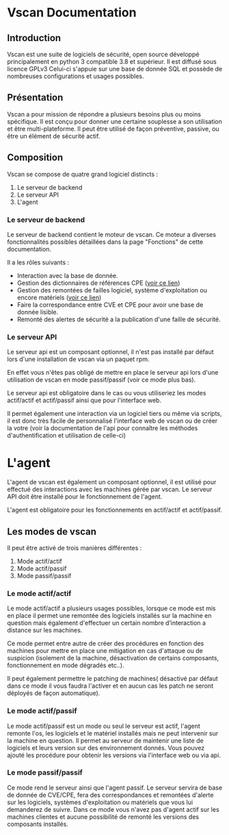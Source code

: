 # Vscan Documentation 

## Introduction

Vscan est une suite de logiciels de sécurité, open source développé principalement en python 3 compatible 3.8 et supérieur.
Il est diffusé sous licence GPLv3
Celui-ci s'appuie sur une base de donnée SQL et possède de nombreuses configurations et usages possibles.

## Présentation 

Vscan a pour mission de répondre a plusieurs besoins plus ou moins spécifique. Il est conçu pour donner une certaine souplesse a son utilisation et être multi-plateforme.
Il peut être utilisé de façon préventive, passive, ou être un élément de sécurité actif.

## Composition 

Vscan se compose de quatre grand logiciel distincts : 
1. Le serveur de backend
2. Le serveur API 
3. L'agent 

### Le serveur de backend
Le serveur de backend contient le moteur de vscan.
Ce moteur a diverses fonctionnalités possibles détaillées dans la page "Fonctions" de cette documentation.

Il a les rôles suivants : 

* Interaction avec la base de donnée.
* Gestion des dictionnaires de références CPE ([voir ce lien](https://www.cert-ist.com/public/fr/SO_detail?code=CPE))
* Gestion des remontées de failles logiciel, système d'exploitation ou encore matériels ([voir ce lien](https://fr.wikipedia.org/wiki/Common_Vulnerabilities_and_Exposures))
* Faire la correspondance entre CVE et CPE pour avoir une base de donnée lisible.
* Remonté des alertes de sécurité a la publication d'une faille de sécurité.


### Le serveur API

Le serveur api est un composant optionnel, il n'est pas installé par défaut lors d'une installation de vscan via un paquet rpm.

En effet vous n'êtes pas obligé de mettre en place le serveur api lors d'une utilisation de vscan en mode passif/passif (voir ce mode plus bas).

Le serveur api est obligatoire dans le cas ou vous utiliseriez les modes actif/actif et actif/passif ainsi que pour l'interface web.

Il permet également une interaction via un logiciel tiers ou même via scripts, il est donc très facile de personnalisé l'interface web de vscan ou de créer la votre (voir la documentation de l'api pour connaître les méthodes d'authentification et utilisation de celle-ci)

# L'agent
L'agent de vscan est également un composant optionnel, il est utilisé pour effectué des interactions avec les machines gérée par vscan. Le serveur API doit être installé pour le fonctionnement de l'agent.

L'agent est obligatoire pour les fonctionnements en actif/actif et actif/passif.


## Les modes de vscan
Il peut être activé de trois manières différentes : 

1. Mode actif/actif
2. Mode actif/passif
3. Mode passif/passif 

### Le mode actif/actif
Le mode actif/actif a plusieurs usages possibles, lorsque ce mode est mis en place il permet une remontée des logiciels installés sur la machine en question mais également d'effectuer  un certain nombre d’interaction a distance sur les machines.

Ce mode permet entre autre de créer des procédures en fonction des machines pour mettre en place une mitigation en cas d'attaque ou de suspicion (isolement de la machine, désactivation de certains composants, fonctionnement en mode dégradés etc..).

Il peut également permettre le patching de machines( désactivé par défaut dans ce mode il vous faudra l'activer et en aucun cas les patch ne seront déployés de façon automatique). 

### Le mode actif/passif
Le mode actif/passif est un mode ou seul le serveur est actif, l'agent remonte l'os, les logiciels et le matériel installés mais ne peut intervenir sur la machine en question. 
Il permet au serveur de maintenir une liste de logiciels et leurs version sur des environnement donnés. Vous pouvez ajouté les procédure pour obtenir les versions via l'interface web ou via api.
 

### Le mode passif/passif
Ce mode rend le serveur ainsi que l'agent passif. Le serveur servira de base de donnée de CVE/CPE, fera des correspondances et remontées d'alerte sur les logiciels, systèmes d'exploitation ou matériels que vous lui demanderez de suivre.
Dans ce mode vous n'avez pas d'agent actif sur les machines clientes et aucune possibilité de remonté les versions des composants installés.